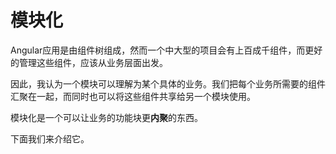 # 模块化

Angular应用是由组件树组成，然而一个中大型的项目会有上百成千组件，而更好的管理这些组件，应该从业务层面出发。

因此，我认为一个模块可以理解为某个具体的业务。我们把每个业务所需要的组件汇聚在一起，而同时也可以将这些组件共享给另一个模块使用。

模块化是一个可以让业务的功能块更**内聚**的东西。

下面我们来介绍它。